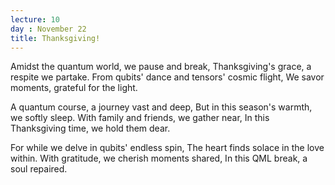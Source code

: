 ```yaml
---
lecture: 10
day : November 22
title: Thanksgiving!
---
```




Amidst the quantum world, we pause and break,
Thanksgiving's grace, a respite we partake.
From qubits' dance and tensors' cosmic flight,
We savor moments, grateful for the light.

A quantum course, a journey vast and deep,
But in this season's warmth, we softly sleep.
With family and friends, we gather near,
In this Thanksgiving time, we hold them dear.

For while we delve in qubits' endless spin,
The heart finds solace in the love within.
With gratitude, we cherish moments shared,
In this QML break, a soul repaired.